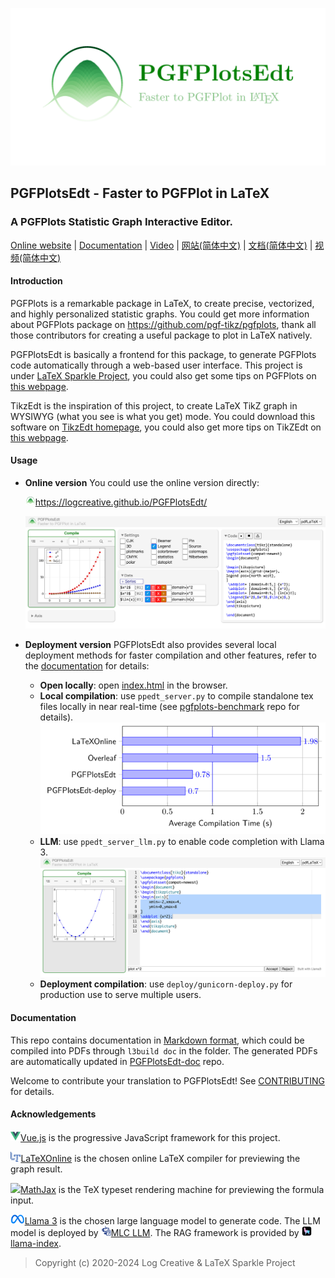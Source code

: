 ![](res/logo/banner.png)

## PGFPlotsEdt - Faster to PGFPlot in LaTeX
### A PGFPlots Statistic Graph Interactive Editor.

[Online website](https://logcreative.github.io/PGFPlotsEdt/index.html) | [Documentation](https://logcreative.github.io/PGFPlotsEdt-doc/pgfplotsedt.pdf) | [Video](https://www.youtube.com/watch?v=SRZqbhqBcZY&list=PLLu4lSdFKgjXGxlWuPDG-g1sfzzidUrrV) | [网站(简体中文)](https://logcreative.tech/PGFPlotsEdt/index.html?lang=chs) | [文档(简体中文)](https://logcreative.tech/PGFPlotsEdt-doc/pgfplotsedt_chs.pdf) | [视频(简体中文)](https://www.bilibili.com/video/BV1f5ebeREet)

#### Introduction

PGFPlots is a remarkable package in LaTeX, to create precise, vectorized, and highly personalized statistic graphs. You could get more information about PGFPlots package on https://github.com/pgf-tikz/pgfplots, thank all those contributors for creating a useful package to plot in LaTeX natively.

PGFPlotsEdt is basically a frontend for this package, to generate PGFPlots code automatically through a web-based user interface. This project is under [LaTeX Sparkle Project](https://logcreative.github.io/LaTeXSparkle/), you could also get some tips on PGFPlots on [this webpage](https://logcreative.github.io/LaTeXSparkle/src/art/chapter06.html).

TikzEdt is the inspiration of this project, to create LaTeX TikZ graph in WYSIWYG (what you see is what you get) mode. You could download this software on [TikzEdt homepage](http://www.tikzedt.org/), you could also get more tips on TikZEdt on [this webpage](https://logcreative.github.io/LaTeXSparkle/src/art/chapter04.html).

#### Usage

- **Online version** You could use the online version directly:

    <a href="https://logcreative.github.io/PGFPlotsEdt/"><img src="res/logo/logo.svg" width="16px">https://logcreative.github.io/PGFPlotsEdt/ </a>

    ![PGFPlotsEdt](docs/figs/home.jpg)

- **Deployment version** PGFPlotsEdt also provides several local deployment methods for faster compilation and other features, refer to the [documentation](https://github.com/LogCreative/PGFPlotsEdt/tree/master/docs#advanced) for details:
  - **Open locally**: open [index.html](index.html) in the browser.
  - **Local compilation**: use `ppedt_server.py` to compile standalone tex files locally in near real-time (see [pgfplots-benchmark](https://github.com/LogCreative/pgfplots-benchmark) repo for details).
  ![PGFPlots benchmark](docs/figs/avg.png)
  - **LLM**: use `ppedt_server_llm.py` to enable code completion with Llama 3.
  ![PGFPlotsEdt with LLM](docs/figs/llm.jpg)
  - **Deployment compilation**: use `deploy/gunicorn-deploy.py` for production use to serve multiple users.



#### Documentation

This repo contains documentation in [Markdown format](docs/), which could be compiled into PDFs through `l3build doc` in the folder. The generated PDFs are automatically updated in [PGFPlotsEdt-doc](https://github.com/LogCreative/PGFPlotsEdt-doc) repo.

Welcome to contribute your translation to PGFPlotsEdt! See [CONTRIBUTING](CONTRIBUTING.md) for details.

#### Acknowledgements

<a href="https://cn.vuejs.org/" target="_blank"><img class="icon" src="res/poweredby/vue.png" height="16px">Vue.js</a> is the progressive JavaScript framework for this project.

<a href="https://latexonline.cc/" target="_blank"><img class="icon" src="res/poweredby/latexonline.png" height="16px">LaTeXOnline</a> is the chosen online LaTeX compiler for previewing the graph result.

<a href="https://www.mathjax.org/" target="_blank"><img class="icon" src="res/poweredby/mathjax.ico" height="16px">MathJax</a> is the TeX typeset rendering machine for previewing the formula input.

<a href="https://llama.meta.com/llama3/" target="_blank"><img class="icon" src="res/poweredby/meta.svg" height="16px">Llama 3</a> is the chosen large language model to generate code. The LLM model is deployed by <a href="https://llm.mlc.ai" target="_blank"><img class="icon" src="res/poweredby/mlc.png" height="16px">MLC LLM</a>. The RAG framework is provided by <a href="https://www.llamaindex.ai" target="_blank"><img class="icon" src="res/poweredby/LlamaSquareBlack.svg" height="16px">llama-index</a>.

>Copyright (c) 2020-2024 Log Creative & LaTeX Sparkle Project
